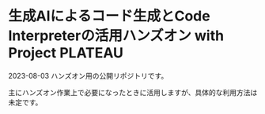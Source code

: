 # 生成AIによるコード生成とCode Interpreterの活用ハンズオン with Project PLATEAU

2023-08-03 ハンズオン用の公開リポジトリです。

主にハンズオン作業上で必要になったときに活用しますが、具体的な利用方法は未定です。


